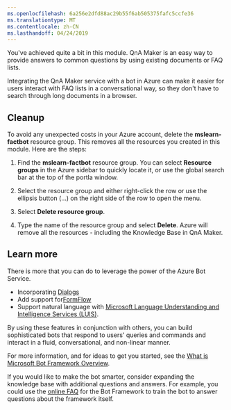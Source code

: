 ```yaml
---
ms.openlocfilehash: 6a256e2dfd88ac29b55f6ab505375fafc5ccfe36
ms.translationtype: MT
ms.contentlocale: zh-CN
ms.lasthandoff: 04/24/2019
---
```

You've achieved quite a bit in this module. QnA Maker is an easy way to provide answers to common questions by using existing documents or FAQ lists.

Integrating the QnA Maker service with a bot in Azure can make it easier for users interact with FAQ lists in a conversational way, so they don't have to search through long documents in a browser.

## <a name="cleanup"></a>Cleanup

To avoid any unexpected costs in your Azure account, delete the **mslearn-factbot** resource group. This removes all the resources you created in this module. Here are the steps:

1. Find the **mslearn-factbot** resource group. You can select **Resource groups** in the Azure sidebar to quickly locate it, or use the global search bar at the top of the portla window.

1. Select the resource group and either right-click the row or use the ellipsis button (...) on the right side of the row to open the menu.

1. Select **Delete resource group**.

1. Type the name of the resource group and select **Delete**. Azure will remove all the resources - including the Knowledge Base in QnA Maker.

## <a name="learn-more"></a>Learn more

There is more that you can do to leverage the power of the Azure Bot Service.

- Incorporating [Dialogs](http://aihelpwebsite.com/Blog/EntryId/9/Introduction-To-Using-Dialogs-With-The-Microsoft-Bot-Framework)
- Add support for[FormFlow](https://blogs.msdn.microsoft.com/uk_faculty_connection/2016/07/14/building-a-microsoft-bot-using-microsoft-bot-framework-using-formflow/)
- Support natural language with [Microsoft Language Understanding and Intelligence Services (LUIS)](https://docs.botframework.com/node/builder/guides/understanding-natural-language/).

By using these features in conjunction with others, you can build sophisticated bots that respond to users' queries and commands and interact in a fluid, conversational, and non-linear manner.

For more information, and for ideas to get you started, see the [What is Microsoft Bot Framework Overview](https://blogs.msdn.microsoft.com/uk_faculty_connection/2016/04/05/what-is-microsoft-bot-framework-overview/).

If you would like to make the bot smarter, consider expanding the knowledge base with additional questions and answers. For example, you could use the [online FAQ](https://docs.microsoft.com/azure/bot-service/bot-service-resources-bot-framework-faq?view=azure-bot-service-3.0) for the Bot Framework to train the bot to answer questions about the framework itself.